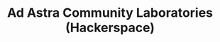 ---
title: "Ad Astra Community Laboratories (Hackerspace)"
url: /topeka/ad-astra-community-laboratories-hackerspace/
shop: doityourself
---